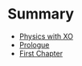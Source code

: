 # Summary

* [Physics with XO](README.md)
* [Prologue](prologue.md)
* [First Chapter](chapter1.md)

